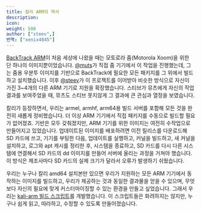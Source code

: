 ```yaml
---
title: 칼리 ARM의 역사
description:
icon:
weight: 500
author: ["steev",]
번역: ["xenix4845"]
---
```


[BackTrack ARM](https://www.backtrack-linux.org/)이 처음 세상에 나왔을 때는 모토로라 줌(Motorola Xoom)을 위한 단 하나의 이미지뿐이었습니다. [@muts](/about-us/)가 직접 줌 기기에서 이 작업을 진행했는데, 그는 줌용 우분투 이미지를 기반으로 BackTrack에 필요한 모든 패키지를 그 위에서 빌드하고 설치했습니다. 이후 [@steev](/about-us/)가 이 프로젝트를 이어받아 비슷한 방식으로 자신이 가진 3~4개의 다른 ARM 기기로 지원을 확장했습니다. 스티브가 뮤츠에게 자신의 작업 결과를 보여주었을 때, 뮤츠도 스티브 못지않게 그 결과에 큰 관심과 열정을 보였습니다.

칼리가 등장하면서, 우리는 armel, armhf, arm64용 빌드 서버를 포함해 모든 것을 완전히 새롭게 정비했습니다. 더 이상 ARM 기기에서 직접 패키지를 수동으로 빌드할 필요가 없어졌죠. 기반은 모두 갖춰졌지만, ARM 기기를 위한 이미지는 여전히 수작업으로 만들어지고 있었습니다. 업데이트된 이미지를 배포하려면 이전 릴리스를 다운로드해 SD 카드에 쓰고, 기기를 부팅한 다음, 업데이트를 실행하고, 커널을 빌드하고, 새 커널을 설치하고, 로그와 apt 캐시를 정리한 후, 시스템을 종료하고, SD 카드를 다시 다른 시스템에 연결해서 SD 카드의 dd 이미지를 만들어 서버에 올리는 과정을 거쳐야 했습니다. 이 방식은 제조사마다 SD 카드의 실제 크기가 달라서 오류가 발생하기 쉬웠습니다.

우리는 누구나 칼리 amd64 설치본만 있으면 우리가 지원하는 모든 ARM 기기에서 동작하는 이미지를 빌드하고, 우리가 제공하는 것과 동일한 결과물을 얻을 수 있으며, 무엇보다 자신의 필요에 맞게 커스터마이징할 수 있는 환경을 만들고 싶었습니다. 그래서 우리는 [kali-arm 빌드 스크립트](https://gitlab.com/kalilinux/build-scripts/kali-arm)를 개발했습니다. 이 스크립트들은 화려하지는 않지만, 누구나 쉽게 읽고, 따라하고, 수정할 수 있도록 만들어졌습니다.
